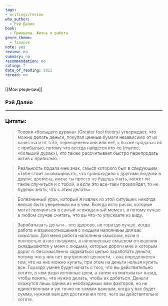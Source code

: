 ```yaml
---
tags: 
- writings/review
who_author:
  - Рэй Далио
book:
  - Принципы. Жизнь и работа
genre_theme:
  - finance
note: yes
review: no
summary: no
recommendation: no
rating: 7
date_of_reading: 2021
reread: no
---
```

[[Мои рецензии]]
### Рэй Далио
---
### Цитаты:

> Теория «большего дурака» (Greater fool theory) утверждает, что можно делать деньги, покупая ценные бумаги независимо от их качества и от того, переоценены они или нет, а позже продавая их с прибылью, потому что всегда найдется кто-то (глупее, «больший дурак»), кто также рассчитывает быстро перепродать актив с прибылью.

> Реальность подала мне знак, смысл которого был в следующем: «Тебе стоит анализировать, что происходило с другими людьми в другие времена, иначе ты просто не будешь знать, может ли такое случиться и с тобой, а если это все-таки произойдет, то не будешь знать, что с этим делать».

> Болезненный урок, который я извлек из этой ситуации: никогда нельзя быть уверенным ни в чем. Всегда есть риски, которые могут проявиться в самый неожиданный момент, а потому лучше в любом случае считать, что вы что-то упускаете из виду.

> Зарабатывать деньги – это здорово, но гораздо лучше, когда работа и взаимоотношения с людьми наполнены для вас смыслом. Для меня работа наполнена смыслом, если я полностью в нее погружен, а наполненные смыслом отношения складываются у меня с людьми, которые дороги мне и которым дорог я. бессмысленно задаваться целью заработать деньги, потому что у них нет внутренней ценности, – она определяется тем, что на них можно купить, при этом на деньги нельзя купить все. Гораздо умнее будет начать с того, что вы действительно хотите, в чем ваши истинные цели, а затем «отматывать» назад, чтобы понять, что нужно делать, чтобы их добиться. Деньги окажутся лишь одним из необходимых вам факторов, но не единственным и уж точно не самым важным, когда у вас будет сумма, нужная вам для достижения того, чего вы действительно хотите.